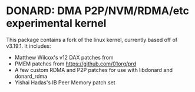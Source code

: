 DONARD: DMA P2P/NVM/RDMA/etc experimental kernel
================================================


This package contains a fork of the linux kernel, currently based
off of v3.19.1. It includes:

 *  Matthew Wilcox's v12 DAX patches from
 *  PMEM patches from https://github.com/01org/prd
 *  A few custom RDMA and P2P patches for use with libdonard and
    donard_rdma
 *  Yishai Hadas's IB Peer Memory patch set
